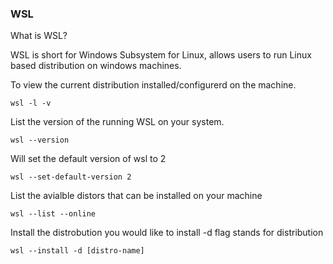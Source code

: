 

<h3> WSL </h3>

<p> What is WSL?</p>
WSL is short for Windows Subsystem for Linux, allows users to run Linux based distribution on windows machines.


To view the current distribution installed/configurerd on the machine.
```
wsl -l -v
```

List the version of the running WSL on your system.
```
wsl --version 
```

Will set the default version of wsl to 2

```
wsl --set-default-version 2
```

List the avialble distors that can be installed on your machine 
```
wsl --list --online
```

Install the distrobution you would like to install 
-d flag stands for distribution

```
wsl --install -d [distro-name]

```



